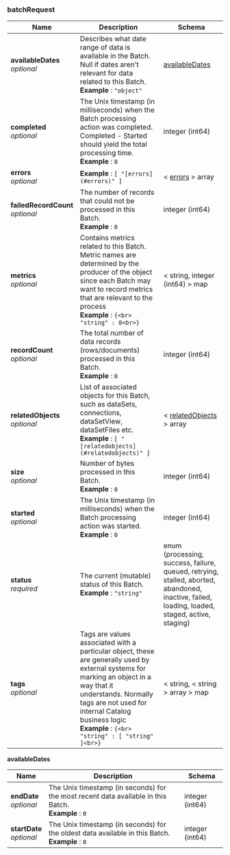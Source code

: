 
<a name="batchrequest"></a>
### batchRequest

|Name|Description|Schema|
|---|---|---|
|**availableDates**  <br>*optional*|Describes what date range of data is available in the Batch. Null if dates aren't relevant for data related to this Batch.  <br>**Example** : `"object"`|[availableDates](#batchrequest-availabledates)|
|**completed**  <br>*optional*|The Unix timestamp (in milliseconds) when the Batch processing action was completed. Completed - Started should yield the total processing time.  <br>**Example** : `0`|integer (int64)|
|**errors**  <br>*optional*|**Example** : `[ "[errors](#errors)" ]`|< [errors](errors.md#errors) > array|
|**failedRecordCount**  <br>*optional*|The number of records that could not be processed in this Batch.  <br>**Example** : `0`|integer (int64)|
|**metrics**  <br>*optional*|Contains metrics related to this Batch.  Metric names are determined by the producer of the object since each Batch may want to record metrics that are relevant to the process  <br>**Example** : `{<br>  "string" : 0<br>}`|< string, integer (int64) > map|
|**recordCount**  <br>*optional*|The total number of data records (rows/documents) processed in this Batch.  <br>**Example** : `0`|integer (int64)|
|**relatedObjects**  <br>*optional*|List of associated objects for this Batch, such as dataSets, connections, dataSetView, dataSetFiles etc.  <br>**Example** : `[ "[relatedobjects](#relatedobjects)" ]`|< [relatedObjects](relatedObjects.md#relatedobjects) > array|
|**size**  <br>*optional*|Number of bytes processed in this Batch.  <br>**Example** : `0`|integer (int64)|
|**started**  <br>*optional*|The Unix timestamp (in milliseconds) when the Batch processing action was started.  <br>**Example** : `0`|integer (int64)|
|**status**  <br>*required*|The current (mutable) status of this Batch.  <br>**Example** : `"string"`|enum (processing, success, failure, queued, retrying, stalled, aborted, abandoned, inactive, failed, loading, loaded, staged, active, staging)|
|**tags**  <br>*optional*|Tags are values associated with a particular object,  these are generally used by external systems for marking an object in a way that it understands.  Normally tags are not used for internal Catalog business logic  <br>**Example** : `{<br>  "string" : [ "string" ]<br>}`|< string, < string > array > map|

<a name="batchrequest-availabledates"></a>
**availableDates**

|Name|Description|Schema|
|---|---|---|
|**endDate**  <br>*optional*|The Unix timestamp (in seconds) for the most recent data available in this Batch.  <br>**Example** : `0`|integer (int64)|
|**startDate**  <br>*optional*|The Unix timestamp (in seconds) for the oldest data available in this Batch.  <br>**Example** : `0`|integer (int64)|



